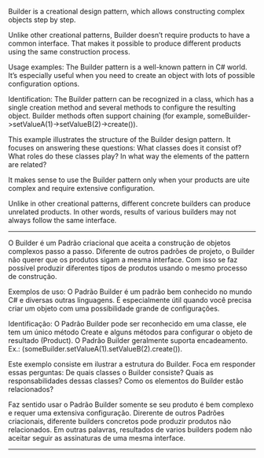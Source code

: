 Builder is a creational design pattern, which allows constructing complex objects step by step.

Unlike other creational patterns, Builder doesn’t require products to have a common interface. That makes it possible to produce different products using the same construction process.

Usage examples: The Builder pattern is a well-known pattern in C# world. It’s especially useful when you need to create an object with lots of possible configuration options.

Identification: The Builder pattern can be recognized in a class, which has a single creation method and several methods to configure the resulting object. Builder methods often support chaining (for example, someBuilder->setValueA(1)->setValueB(2)->create()).

This example illustrates the structure of the Builder design pattern. It focuses on answering these questions:
What classes does it consist of?
What roles do these classes play?
In what way the elements of the pattern are related?

It makes sense to use the Builder pattern only when your products are
uite complex and require extensive configuration.

Unlike in other creational patterns, different concrete builders can
produce unrelated products. In other words, results of various builders
may not always follow the same interface.

--------------------------------------------------------------------------------------------------------------------
O Builder é um Padrão criacional que aceita a construção de objetos complexos passo a passo.
Diferente de outros padrões de projeto, o Builder não querer que os produtos sigam a mesma interface.
Com isso se faz possível produzir diferentes tipos de produtos usando o mesmo processo de construção.

Exemplos de uso: O Padrão Builder é um padrão bem conhecido no mundo C# e diversas outras linguagens. É especialmente útil quando você precisa criar um objeto com uma possibilidade grande de configurações.

Identificação: O Padrão Builder pode ser reconhecido em uma classe, ele tem um único método Create e alguns métodos para configurar o objeto de resultado (Product). O Padrão Builder geralmente suporta encadeamento. Ex.: (someBuilder.setValueA(1).setValueB(2).create()). 

Este exemplo consiste em ilustrar a estrutura do Builder. Foca em responder essas perguntas:
De quais classes o Builder consiste?
Quais as responsabilidades dessas classes?
Como os elementos do Builder estão relacionados?

Faz sentido usar o Padrão Builder somente se seu produto é bem complexo e requer uma extensiva configuração.
Direrente de outros Padrões criacionais, diferente builders concretos pode produzir produtos não relacionados.
Em outras palavras, resultados de varios builders podem não aceitar seguir as assinaturas de uma mesma interface.

--------------------------------------------------------------------------------------------------------------------


